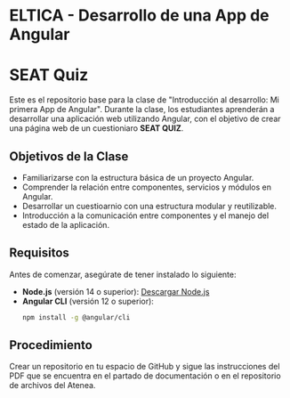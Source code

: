 # ELTICA - Desarrollo de una App de Angular
# SEAT Quiz

Este es el repositorio base para la clase de "Introducción al desarrollo: Mi primera App de Angular". Durante la clase, los estudiantes aprenderán a desarrollar una aplicación web utilizando Angular, con el objetivo de crear una página web de un cuestioniaro **SEAT QUIZ**.

## Objetivos de la Clase

- Familiarizarse con la estructura básica de un proyecto Angular.
- Comprender la relación entre componentes, servicios y módulos en Angular.
- Desarrollar un cuestioarnio  con una estructura modular y reutilizable.
- Introducción a la comunicación entre componentes y el manejo del estado de la aplicación.

## Requisitos

Antes de comenzar, asegúrate de tener instalado lo siguiente:

- **Node.js** (versión 14 o superior): [Descargar Node.js](https://nodejs.org/)
- **Angular CLI** (versión 12 o superior):  
  ```bash
  npm install -g @angular/cli


## Procedimiento

Crear un repositorio en tu espacio de GitHub y sigue las instrucciones del PDF que se encuentra en el partado de documentación o en el repositorio de archivos del Atenea.
